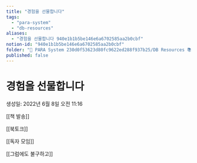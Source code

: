 ```yaml
---
title: "경험을 선물합니다"
tags:
  - "para-system"
  - "db-resources"
aliases:
  - "경험을 선물합니다 940e1b1b5be146e6a6702585aa2b0cbf"
notion-id: "940e1b1b5be146e6a6702585aa2b0cbf"
folder: "🚀 PARA System 230d0f53623d80fc9622ed288f937b25/DB Resources 📚 230d0f53623d81c88513e5dd43d84c47"
published: false
---
```


# 경험을 선물합니다

생성일: 2022년 6월 8일 오전 11:16

[[책 발송]]

[[북토크]]

[[독자 모임]]

[[그럼에도 불구하고]]
